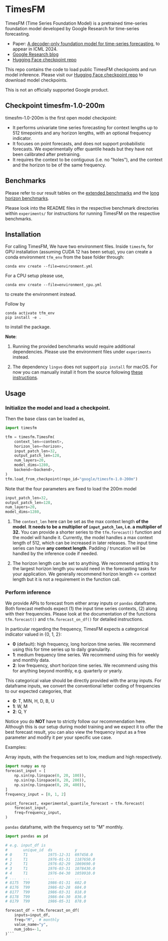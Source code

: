 # TimesFM

TimesFM  (Time Series Foundation Model) is a pretrained time-series foundation model developed by Google
Research for time-series forecasting.

* Paper: [A decoder-only foundation model for time-series forecasting](https://arxiv.org/abs/2310.10688), to appear in ICML 2024.
* [Google Research blog](https://research.google/blog/a-decoder-only-foundation-model-for-time-series-forecasting/)
* [Hugging Face checkpoint repo](https://huggingface.co/google/timesfm-1.0-200m)

This repo contains the code to load public TimesFM checkpoints and run model
inference. Please visit our 
[Hugging Face checkpoint repo](https://huggingface.co/google/timesfm-1.0-200m)
to download model checkpoints.

This is not an officially supported Google product.

## Checkpoint timesfm-1.0-200m

timesfm-1.0-200m is the first open model checkpoint:

- It performs univariate time series forecasting for context lengths up to 512 timepoints and any horizon lengths, with an optional frequency indicator.
- It focuses on point forecasts, and does not support probabilistic forecasts. We experimentally offer quantile heads but they have not been calibrated after pretraining.
- It requires the context to be contiguous (i.e. no "holes"), and the context and the horizon to be of the same frequency.

## Benchmarks

Please refer to our result tables on the [extended benchmarks](./experiments/extended_benchmarks/tfm_results.png) and the [long horizon benchmarks](./experiments/long_horizon_benchmarks/tfm_long_horizon.png).

Please look into the README files in the respective benchmark directories within `experiments/` for instructions for running TimesFM on the respective benchmarks.

## Installation

For calling TimesFM, We have two environment files. Inside `timesfm`, for
GPU installation (assuming CUDA 12 has been setup), you can create a conda
environment `tfm_env` from the base folder through:

```
conda env create --file=environment.yml
```

For a CPU setup please use,

```
conda env create --file=environment_cpu.yml
```
to create the environment instead.

Follow by

```
conda activate tfm_env
pip install -e .
```
to install the package.

**Note**: 

1. Running the provided benchmarks would require additional dependencies.
Please use the environment files under `experiments` instead.

2. The dependency `lingvo` does not support `pip install` for macOS. For now you
can manually install it from the source following [these instructions](https://github.com/tensorflow/lingvo).

## Usage 

### Initialize the model and load a checkpoint.
Then the base class can be loaded as,

```python
import timesfm

tfm = timesfm.TimesFm(
    context_len=<context>,
    horizon_len=<horizon>,
    input_patch_len=32,
    output_patch_len=128,
    num_layers=20,
    model_dims=1280,
    backend=<backend>,
)
tfm.load_from_checkpoint(repo_id="google/timesfm-1.0-200m")
```

Note that the four parameters are fixed to load the 200m model

```python
input_patch_len=32,
output_patch_len=128,
num_layers=20,
model_dims=1280,
```

1. The `context_len` here can be set as the max context length **of the model**. **It needs to be a multiplier of `input_patch_len`, i.e. a multiplier of 32.** You can provide a shorter series to the `tfm.forecast()` function and the model will handle it. Currently, the model handles a max context length of 512, which can be increased in later releases. The input time series can have **any context length**. Padding / truncation will be handled by the inference code if needed.

2. The horizon length can be set to anything. We recommend setting it to the largest horizon length you would need in the forecasting tasks for your application. We generally recommend horizon length <= context length but it is not a requirement in the function call.

### Perform inference

We provide APIs to forecast from either array inputs or `pandas` dataframe. Both forecast methods expect (1) the input time series contexts, (2) along with their frequencies. Please look at the documentation of the functions `tfm.forecast()` and `tfm.forecast_on_df()` for detailed instructions.

In particular regarding the frequency, TimesFM expects a categorical indicator valued in {0, 1, 2}:

- **0** (default): high frequency, long horizon time series. We recommend using this for time series up to daily granularity.
- **1**: medium frequency time series. We recommend using this for weekly and monthly data.
- **2**: low frequency, short horizon time series. We recommend using this for anything beyond monthly, e.g. quarterly or yearly.

This categorical value should be directly provided with the array inputs. For dataframe inputs, we convert the conventional letter coding of frequencies to our expected categories, that

- **0**: T, MIN, H, D, B, U
- **1**: W, M
- **2**: Q, Y

Notice you do **NOT** have to strictly follow our recommendation here. Although this is our setup during model training and we expect it to offer the best forecast result, you can also view the frequency input as a free parameter and modify it per your specific use case.


Examples:

Array inputs, with the frequencies set to low, medium and high respectively.

```python
import numpy as np
forecast_input = [
    np.sin(np.linspace(0, 20, 100)),
    np.sin(np.linspace(0, 20, 200)),
    np.sin(np.linspace(0, 20, 400)),
]
frequency_input = [0, 1, 2]

point_forecast, experimental_quantile_forecast = tfm.forecast(
    forecast_input,
    freq=frequency_input,
)
```

`pandas` dataframe, with the frequency set to "M" monthly.

```python
import pandas as pd

# e.g. input_df is
#       unique_id  ds          y
# 0     T1         1975-12-31  697458.0
# 1     T1         1976-01-31  1187650.0
# 2     T1         1976-02-29  1069690.0
# 3     T1         1976-03-31  1078430.0
# 4     T1         1976-04-30  1059910.0
# ...   ...        ...         ...
# 8175  T99        1986-01-31  602.0
# 8176  T99        1986-02-28  684.0
# 8177  T99        1986-03-31  818.0
# 8178  T99        1986-04-30  836.0
# 8179  T99        1986-05-31  878.0

forecast_df = tfm.forecast_on_df(
    inputs=input_df,
    freq="M",  # monthly
    value_name="y",
    num_jobs=-1,
)```
